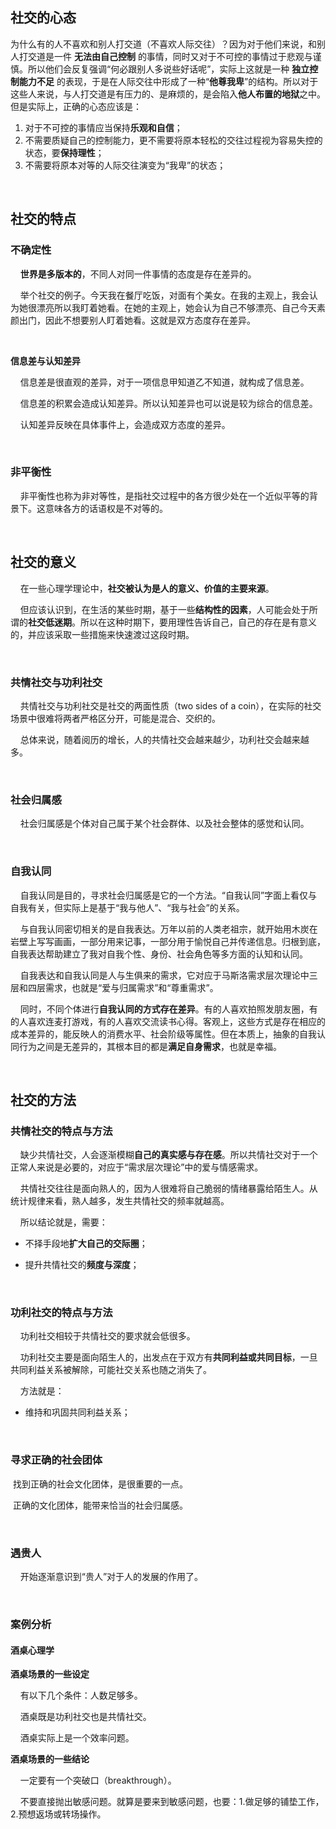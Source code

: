 ## 社交的心态

​    为什么有的人不喜欢和别人打交道（不喜欢人际交往）？因为对于他们来说，和别人打交道是一件 **无法由自己控制** 的事情，同时又对于不可控的事情过于悲观与谨慎。所以他们会反复强调“何必跟别人多说些好话呢”，实际上这就是一种 **独立控制能力不足** 的表现，于是在人际交往中形成了一种“**他尊我卑**”的结构。所以对于这些人来说，与人打交道是有压力的、是麻烦的，是会陷入**他人布置的地狱**之中。
​    但是实际上，正确的心态应该是：

1. 对于不可控的事情应当保持**乐观和自信**；
2. 不需要质疑自己的控制能力，更不需要将原本轻松的交往过程视为容易失控的状态，要**保持理性**；
3. 不需要将原本对等的人际交往演变为“我卑”的状态；

    

## 社交的特点

### 不确定性

    **世界是多版本的**，不同人对同一件事情的态度是存在差异的。

    举个社交的例子。今天我在餐厅吃饭，对面有个美女。在我的主观上，我会认为她很漂亮所以我盯着她看。在她的主观上，她会认为自己不够漂亮、自己今天素颜出门，因此不想要别人盯着她看。这就是双方态度存在差异。

    

**信息差与认知差异**

    信息差是很直观的差异，对于一项信息甲知道乙不知道，就构成了信息差。

    信息差的积累会造成认知差异。所以认知差异也可以说是较为综合的信息差。

    认知差异反映在具体事件上，会造成双方态度的差异。

    

### 非平衡性

    非平衡性也称为非对等性，是指社交过程中的各方很少处在一个近似平等的背景下。这意味各方的话语权是不对等的。

    

## 社交的意义

    在一些心理学理论中，**社交被认为是人的意义、价值的主要来源**。

    但应该认识到，在生活的某些时期，基于一些**结构性的因素**，人可能会处于所谓的**社交低迷期**。所以在这种时期下，要用理性告诉自己，自己的存在是有意义的，并应该采取一些措施来快速渡过这段时期。

    

### 共情社交与功利社交

    共情社交与功利社交是社交的两面性质（two sides of a coin），在实际的社交场景中很难将两者严格区分开，可能是混合、交织的。

    总体来说，随着阅历的增长，人的共情社交会越来越少，功利社交会越来越多。

    

### 社会归属感

    社会归属感是个体对自己属于某个社会群体、以及社会整体的感觉和认同。

    

### 自我认同

    自我认同是目的，寻求社会归属感是它的一个方法。“自我认同”字面上看仅与自我有关，但实际上是基于“我与他人”、“我与社会”的关系。

    与自我认同密切相关的是自我表达。万年以前的人类老祖宗，就开始用木炭在岩壁上写写画画，一部分用来记事，一部分用于愉悦自己并传递信息。归根到底，自我表达帮助建立了我对自我个性、身份、社会角色等多方面的认知和认同。

    自我表达和自我认同是人与生俱来的需求，它对应于马斯洛需求层次理论中三层和四层需求，也就是“爱与归属需求”和“尊重需求”。

    同时，不同个体进行**自我认同的方式存在差异**。有的人喜欢拍照发朋友圈，有的人喜欢连麦打游戏，有的人喜欢交流读书心得。客观上，这些方式是存在相应的成本差异的，能反映人的消费水平、社会阶级等属性。但在本质上，抽象的自我认同行为之间是无差异的，其根本目的都是**满足自身需求**，也就是幸福。

    

## 社交的方法

### 共情社交的特点与方法

    ﻿缺少共情社交，人会逐渐模糊**自己的真实感与存在感**。所以共情社交对于一个正常人来说是必要的，对应于“需求层次理论”中的爱与情感需求。

    ﻿共情社交往往是面向熟人的，因为人很难将自己脆弱的情绪暴露给陌生人。﻿从统计规律来看，熟人越多，发生共情社交的频率就越高。

    ﻿所以结论就是，需要：

- 不择手段地**扩大自己的交际圈**；

- 提升共情社交的**频度与深度**；

    

### 功利社交的特点与方法

    功利社交相较于共情社交的要求就会低很多。

    功利社交主要是面向陌生人的，出发点在于双方有**共同利益或共同目标**，一旦共同利益关系被解除，可能社交关系也随之消失了。

    方法就是：

- 维持和巩固共同利益关系；

    

### 寻求正确的社会团体

​    找到正确的社会文化团体，是很重要的一点。

​    正确的文化团体，能带来恰当的社会归属感。

    

### 遇贵人

    开始逐渐意识到“贵人”对于人的发展的作用了。

    

### 案例分析

#### 酒桌心理学

**酒桌场景的一些设定**

    有以下几个条件：人数足够多。

    酒桌既是功利社交也是共情社交。

    酒桌实际上是一个效率问题。

**酒桌场景的一些结论**

    一定要有一个突破口（breakthrough）。

    不要直接抛出敏感问题。就算是要来到敏感问题，也要：1.做足够的铺垫工作，2.预想返场或转场操作。
